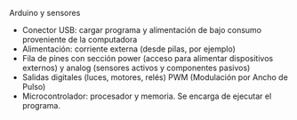 Arduino y sensores
- Conector USB: cargar programa y alimentación de bajo consumo proveniente de la computadora
- Alimentación: corriente externa (desde pilas, por ejemplo)
- Fila de pines con sección power (acceso para alimentar dispositivos externos) y analog (sensores activos y componentes pasivos)
- Salidas digitales (luces, motores, relés) PWM (Modulación por Ancho de Pulso)
- Microcontrolador: procesador y memoria. Se encarga de ejecutar el programa.
